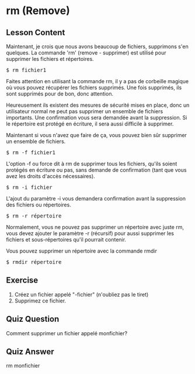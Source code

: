 # rm (Remove)

## Lesson Content

Maintenant, je crois que nous avons beaucoup de fichiers, supprimons s'en quelques. La commande 'rm' (remove - supprimer) est utilisé pour supprimer les fichiers et répertoires. 

<pre>$ rm fichier1</pre>

Faites attention en utilisant la commande rm, il y a pas de corbeille magique où vous pouvez récupérer les fichiers supprimés. Une fois supprimés, ils sont supprimés pour de bon, donc attention. 

Heureusement ils existent des mesures de sécurité mises en place, donc un utilisateur normal ne peut pas supprimer un ensemble de fichiers importants. Une confirmation vous sera demandée avant la suppression. Si le répertoire est protégé en écriture, il sera aussi difficile à supprimer. 

Maintenant si vous n'avez que faire de ça, vous pouvez bien sûr supprimer un ensemble de fichiers. 

<pre>$ rm -f fichier1</pre>

L'option -f ou force dit à rm de supprimer tous les fichiers, qu'ils soient protégés en écriture ou pas, sans demande de confirmation (tant que vous avez les droits d'accès nécessaires).

<pre>$ rm -i fichier</pre>

L'ajout du paramètre -i vous demandera confirmation avant la suppression des fichiers ou répertoires. 

<pre>$ rm -r répertoire</pre>

Normalement, vous ne pouvez pas supprimer un répertoire avec juste rm, vous devez ajouter le paramètre -r (récursif) pour aussi supprimer les fichiers et sous-répertoires qu'il pourrait contenir.

Vous pouvez supprimer un répertoire avec la commande rmdir

<pre>$ rmdir répertoire</pre>

## Exercise

<ol>
<li>Créez un fichier appelé "-fichier" (n'oubliez pas le tiret)</li>
<li>Supprimez ce fichier.</li>
</ol>

## Quiz Question

Comment supprimer un fichier appelé monfichier?

## Quiz Answer

rm monfichier